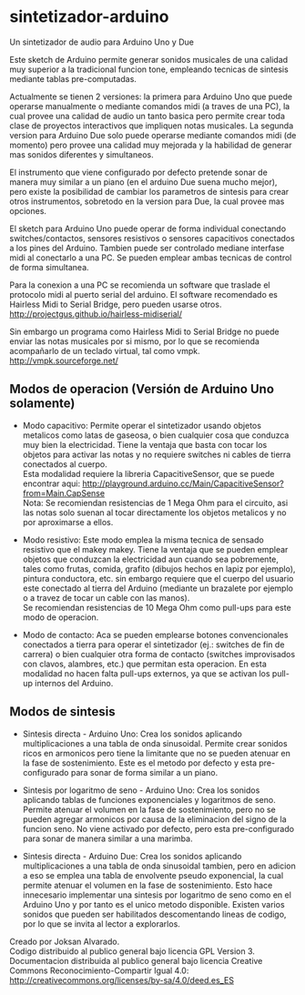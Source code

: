 # sintetizador-arduino
Un sintetizador de audio para Arduino Uno y Due

Este sketch de Arduino permite generar sonidos musicales de una calidad muy superior a la tradicional funcion tone, empleando tecnicas de sintesis mediante tablas pre-computadas.

Actualmente se tienen 2 versiones: la primera para Arduino Uno que puede operarse manualmente o mediante comandos midi (a traves de una PC), la cual provee una calidad de audio un tanto basica pero permite crear toda clase de proyectos interactivos que impliquen notas musicales. La segunda version para Arduino Due solo puede operarse mediante comandos midi (de momento) pero provee una calidad muy mejorada y la habilidad de generar mas sonidos diferentes y simultaneos.

El instrumento que viene configurado por defecto pretende sonar de manera muy similar a un piano (en el arduino Due suena mucho mejor), pero existe la posibilidad de cambiar los parametros de sintesis para crear otros instrumentos, sobretodo en la version para Due, la cual provee mas opciones.

El sketch para Arduino Uno puede operar de forma individual conectando switches/contactos, sensores resistivos o sensores capacitivos conectados a los pines del Arduino. Tambien puede ser controlado mediane interfase midi al conectarlo a una PC. Se pueden emplear ambas tecnicas de control de forma simultanea.

Para la conexion a una PC se recomienda un software que traslade el protocolo midi al puerto serial del arduino. El software recomendado es Hairless Midi to Serial Bridge, pero pueden usarse otros.
http://projectgus.github.io/hairless-midiserial/

Sin embargo un programa como Hairless Midi to Serial Bridge no puede enviar las notas musicales por si mismo, por lo que se recomienda acompañarlo de un teclado virtual, tal como vmpk.
http://vmpk.sourceforge.net/

Modos de operacion (Versión de Arduino Uno solamente)
-----------------------------------------------------
- Modo capacitivo:
Permite operar el sintetizador usando objetos metalicos como latas de gaseosa, o bien cualquier cosa que conduzca muy bien la electricidad. Tiene la ventaja que basta con tocar los objetos para activar las notas y no requiere switches ni cables de tierra conectados al cuerpo.  
Esta modalidad requiere la libreria CapacitiveSensor, que se puede encontrar aqui: http://playground.arduino.cc/Main/CapacitiveSensor?from=Main.CapSense  
Nota: Se recomiendan resistencias de 1 Mega Ohm para el circuito, asi las notas solo suenan al tocar directamente los objetos metalicos y no por aproximarse a ellos.  

- Modo resistivo:
Este modo emplea la misma tecnica de sensado resistivo que el makey makey. Tiene la ventaja que se pueden emplear objetos que conduzcan la electricidad aun cuando sea pobremente, tales como frutas, comida, grafito (dibujos hechos en lapiz por ejemplo), pintura conductora, etc. sin embargo requiere que el cuerpo del usuario este conectado al tierra del Arduino (mediante un brazalete por ejemplo o a travez de tocar un cable con las manos).  
Se recomiendan resistencias de 10 Mega Ohm como pull-ups para este modo de operacion.  

- Modo de contacto:
Aca se pueden emplearse botones convencionales conectados a tierra para operar el sintetizador (ej.: switches de fin de carrera) o bien cualquier otra forma de contacto (switches improvisados con clavos, alambres, etc.) que permitan esta operacion. En esta modalidad no hacen falta pull-ups externos, ya que se activan los pull-up internos del Arduino.

Modos de sintesis
-----------------
- Sintesis directa - Arduino Uno:
Crea los sonidos aplicando multiplicaciones a una tabla de onda sinusoidal. Permite crear sonidos ricos en armonicos pero tiene la limitante que no se pueden atenuar en la fase de sostenimiento. Este es el metodo por defecto y esta pre-configurado para sonar de forma similar a un piano.

- Sintesis por logaritmo de seno - Arduino Uno:
Crea los sonidos aplicando tablas de funciones exponenciales y logaritmos de seno. Permite atenuar el volumen en la fase de sostenimiento, pero no se pueden agregar armonicos por causa de la eliminacion del signo de la funcion seno. No viene activado por defecto, pero esta pre-configurado para sonar de manera similar a una marimba.

- Sintesis directa - Arduino Due:
Crea los sonidos aplicando multiplicaciones a una tabla de onda sinusoidal tambien, pero en adicion a eso se emplea una tabla de envolvente pseudo exponencial, la cual permite atenuar el volumen en la fase de sostenimiento. Esto hace innecesario implementar una sintesis por logaritmo de seno como en el Arduino Uno y por tanto es el unico metodo disponible. Existen varios
sonidos que pueden ser habilitados descomentando lineas de codigo, por lo que se invita al lector a explorarlos.

Creado por Joksan Alvarado.  
Codigo distribuido al publico general bajo licencia GPL Version 3.  
Documentacion distribuida al publico general bajo licencia Creative Commons Reconocimiento-Compartir Igual 4.0: http://creativecommons.org/licenses/by-sa/4.0/deed.es_ES
